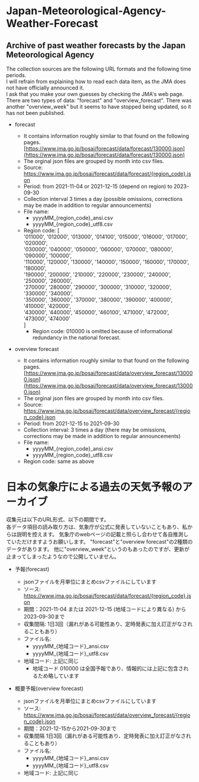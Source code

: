 # Japan-Meteorological-Agency-Weather-Forecast
## Archive of past weather forecasts by the Japan Meteorological Agency  
The collection sources are the following URL formats and the following time periods.  
I will refrain from explaining how to read each data item, as the JMA does not have officially announced it.  
I ask that you make your own guesses by checking the JMA's web page.  
There are two types of data: "forecast" and "overview_forecast".
There was another "overview_week" but it seems to have stopped being updated, so it has not been published.

- forecast
  - It contains information roughly similar to that found on the following pages.  
    [https://www.jma.go.jp/bosai/forecast/data/forecast/130000.json](https://www.jma.go.jp/bosai/forecast/data/forecast/130000.json)  
  - The orginal json files are grouped by month into csv files.  
  - Source: https://www.jma.go.jp/bosai/forecast/data/forecast/{region_code}.json  
  - Period: from 2021-11-04 or 2021-12-15 (depend on region) to 2023-09-30  
  - Collection interval 3 times a day (possible omissions, corrections may be made in addition to regular announcements)   
  - File name:  
    - yyyyMM_{region_code}_ansi.csv  
    - yyyyMM_{region_code}_utf8.csv  
  - Region code: [  
                '011000', '012000', '013000', '014100', '015000', '016000', '017000', '020000',   
                '030000', '040000', '050000', '060000', '070000', '080000', '090000', '100000',  
                '110000', '120000', '130000', '140000', '150000', '160000', '170000', '180000',  
                '190000', '200000', '210000', '220000', '230000', '240000', '250000', '260000',  
                '270000', '280000', '290000', '300000', '310000', '320000', '330000', '340000',  
                '350000', '360000', '370000', '380000', '390000', '400000', '410000', '420000',  
                '430000', '440000', '450000', '460100', '471000', '472000', '473000', '474000'  
                ]  
    - Region code: 010000 is omitted because of informational redundancy in the national forecast.  

- overview forecast
  - It contains information roughly similar to that found on the following pages.  
    [https://www.jma.go.jp/bosai/forecast/data/overview_forecast/130000.json](https://www.jma.go.jp/bosai/forecast/data/overview_forecast/130000.json)  
  - The orginal json files are grouped by month into csv files.  
  - Source: https://www.jma.go.jp/bosai/forecast/data/overview_forecast/{region_code}.json  
  - Period: from 2021-12-15 to 2021-09-30  
  - Collection interval: 3 times a day (there may be omissions, corrections may be made in addition to regular announcements)   
  - File name:  
    - yyyyMM_{region_code}_ansi.csv  
    - yyyyMM_{region_code}_utf8.csv  
  - Region code: same as above  

# 日本の気象庁による過去の天気予報のアーカイブ  
収集元は以下のURL形式、以下の期間です。  
各データ項目の読み取り方は、気象庁が公式に発表していないこともあり、私からは説明を控えます。
気象庁のwebページの記載と照らし合わせて各自推測していただけますようお願いします。
"forecast"と"overview forecast"の2種類のデータがあります。
他に"overview_week"というのもあったのですが、更新が止まってしまったようなので公開していません。

- 予報(forecast)  
  - jsonファイルを月単位にまとめcsvファイルにしています  
  - ソース: https://www.jma.go.jp/bosai/forecast/data/forecast/{region_code}.json  
  - 期間：2021-11-04 または 2021-12-15 (地域コードにより異なる) から2023-09-30まで  
  - 収集間隔: 1日3回（漏れがある可能性あり、定時発表に加え訂正がなされることもあり）   
  - ファイル名:    
    - yyyyMM_{地域コード}_ansi.csv  
    - yyyyMM_{地域コード}_utf8.csv  
  - 地域コード: 上記に同じ  
    - 地域コード 010000 は全国予報であり、情報的には上記に包含されるため略しています
   
- 概要予報(overview forecast)  
  - jsonファイルを月単位にまとめcsvファイルにしています  
  - ソース: https://www.jma.go.jp/bosai/forecast/data/overview_forecast/{region_code}.json  
  - 期間：2021-12-15から2021-09-30まで  
  - 収集間隔 1日3回（漏れがある可能性あり、定時発表に加え訂正がなされることもあり）   
  - ファイル名:  
    - yyyyMM_{地域コード}_ansi.csv  
    - yyyyMM_{地域コード}_utf8.csv  
  - 地域コード: 上記に同じ
  
